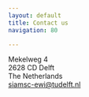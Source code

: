 ```yaml
---
layout: default
title: Contact us
navigation: 80

---
```


Mekelweg 4 \
2628 CD Delft \
The Netherlands \
[siamsc-ewi@tudelft.nl](mailto:siamsc-ewi@tudelft.nl)
